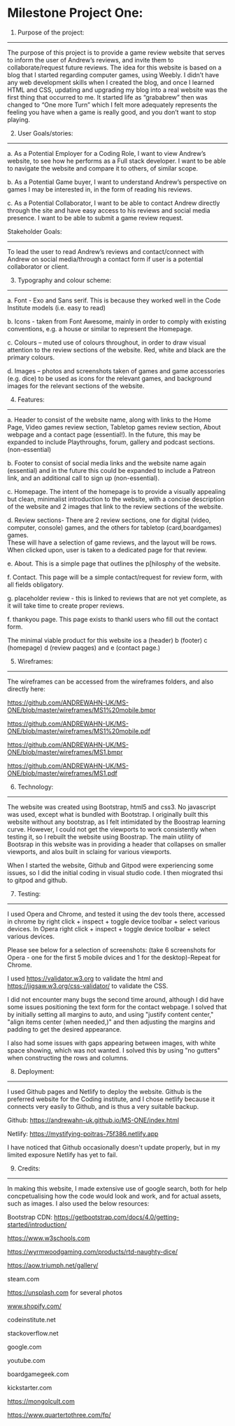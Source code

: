 # Milestone Project One:

1. Purpose of the project:
________________________________________

The purpose of this project is to provide a game review website that serves to inform the user of Andrew’s reviews, and invite them to collaborate/request future reviews.
The idea for this website is based on a blog that I started regarding computer games, using Weebly. I didn’t have any web development skills when I created the blog,
and once I learned HTML and CSS, updating and upgrading my blog into a real website was the first thing that occurred to me. It started life as “grababrew” then was 
changed to “One more Turn” which I felt more adequately represents the feeling you have when a game is really good, and you don’t want to stop playing. 

2. User Goals/stories:
________________________________________
a.	As a Potential Employer for a Coding Role, I want to view Andrew’s website, to see how he performs as a Full stack developer. 
I want to be able to navigate the website and compare it to others, of similar scope.

b.	As a Potential Game buyer, I want to understand Andrew’s perspective on games I may be interested in, in the form of reading his reviews. 

c.	As a Potential Collaborator, I want to be able to contact Andrew directly through the site and have easy access to his reviews and social media presence. 
I want to be able to submit a game review request.

Stakeholder Goals:
________________________________________
To lead the user to read Andrew’s reviews and contact/connect with Andrew on social media/through a contact form if user is a potential collaborator or client.

3. Typography and colour scheme:
________________________________________
a.	Font - Exo and Sans serif. This is because they worked well in the Code Institute models (i.e. easy to read) 

b.	Icons - taken from Font Awesome, mainly in order to comply with existing conventions, e.g. a house or similar to represent the Homepage.

c.	Colours – muted use of colours throughout, in order to draw visual attention to the review sections of the website. Red, white and black are the primary colours.

d.	Images – photos and screenshots taken of games and game accessories (e.g. dice) to be used as icons for the relevant games, and background images 
for the relevant sections of the website.

4. Features:
________________________________________
a.	Header to consist of the website name, along with links to the Home Page, Video games review section, Tabletop games review section, 
About webpage and a contact page (essential!). In the future, this may be expanded to include Playthroughs, forum, gallery and podcast sections.(non-essential)


b. 	Footer to consist of social media links and the website name again (essential) and in the future this could be expanded to include a Patreon link, 
and an additional call to sign up (non-essential).

c. Homepage. The intent of the homepage is to provide a visually appealing but clean, minimalist introduction to the website, with a concise description 
of the website and 2 images that link to the review sections of the website.

d. Review sections- There are 2 review sections, one for digital (video, computer, console) games, and the others for tabletop (card,boardgames) games.  
These will have a selection of game reviews, and the layout will be rows. When clicked upon, user is taken to a dedicated page for that review.

e. About. This is a simple page that outlines the p[hilosphy of the website.

f. Contact. This page will be a simple contact/request for review form, with all fields obligatory.

g. placeholder review - this is linked to reviews that are not yet complete, as it will take time to create proper reviews.

f. thankyou page. This page exists to thankl users who fill out the contact form.

The minimal viable product for this website ios a (header) b (footer) c (homepage) d (review paqges) and e (contact page.)

5. Wireframes:
________________________________________

The wireframes can be accessed from the wireframes folders, and also directly here:

https://github.com/ANDREWAHN-UK/MS-ONE/blob/master/wireframes/MS1%20mobile.bmpr

https://github.com/ANDREWAHN-UK/MS-ONE/blob/master/wireframes/MS1%20mobile.pdf

https://github.com/ANDREWAHN-UK/MS-ONE/blob/master/wireframes/MS1.bmpr

https://github.com/ANDREWAHN-UK/MS-ONE/blob/master/wireframes/MS1.pdf

6. Technology:
________________________________________
The website was created using Bootstrap, html5 and css3. No javascript was used, except what is bundled with Bootstrap. I originally built this website without any bootstrap,
as I felt intimidated by the Boostrap learning curve. However, I could not get the viewports to work consistently when testing it, so I rebuilt the website using Boostrap.
The main utility of Bootsrap in this website was in providing a header that collapses on smaller viewports, and alos built in sclaing for various viewports.

When I started the website, Github and Gitpod were experiencing some issues, so I did the initial coding in visual studio code. I then miograted thsi to gitpod and github.

7. Testing:
________________________________________

I used Opera and Chrome, and tested it using the dev tools there, accessed in chrome by right click + inspect + toggle device toolbar + select various devices. 
In Opera right click + inspect + toggle device toolbar +  select various devices. 

Please see below for a selection of screenshots:
(take 6 screenshots for Opera - one for the first 5 mobile dvices and 1 for the desktop)-Repeat for Chrome.

I used https://validator.w3.org to validate the html and https://jigsaw.w3.org/css-validator/ to validate the CSS.

I did not encounter many bugs the second time around, although I did have some issues positioning the text form for the contact webpage. I solved that by initially setting all 
margins to auto, and using "justify content center," "align items center (when needed,)" and then adjusting the margins and padding to get the desired appearance.

I also had some issues with gaps appearing between images, with white space showing, which was not wanted. 
I solved this by using "no gutters" when constructing the rows and columns.

8. Deployment:
________________________________________

I used Github pages and Netlify to deploy the website. Github is the preferred website for the Coding institute, and I chose netlify because it connects very easily to Github, 
and is thus a very suitable backup.

Github: https://andrewahn-uk.github.io/MS-ONE/index.html

Netlify: https://mystifying-poitras-75f386.netlify.app

I have noticed that Github occasionally doesn't update properly, but in my limited exposure Netlify has yet to fail.

9. Credits:
________________________________________

In making this website, I made extensive use of google search, both for help concpetualising how the code would look and work, and for actual assets, such as images.
I also used the below resources:


Bootstrap CDN: https://getbootstrap.com/docs/4.0/getting-started/introduction/

https://www.w3schools.com

https://wyrmwoodgaming.com/products/rtd-naughty-dice/

https://aow.triumph.net/gallery/

steam.com

https://unsplash.com for several photos

www.shopify.com/

codeinstitute.net

stackoverflow.net

google.com

youtube.com

boardgamegeek.com

kickstarter.com

https://mongolcult.com

https://www.quartertothree.com/fp/

